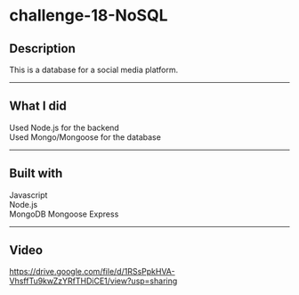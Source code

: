 # challenge-18-NoSQL

## Description

This is a database for a social media platform.

---

## What I did

Used Node.js for the backend  
Used Mongo/Mongoose for the database

---

## Built with

Javascript  
Node.js  
MongoDB
Mongoose
Express

---  

## Video

https://drive.google.com/file/d/1RSsPpkHVA-VhsffTu9kwZzYRfTHDiCE1/view?usp=sharing